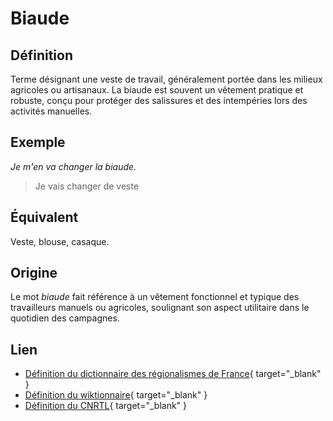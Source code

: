 # Biaude

## Définition

Terme désignant une veste de travail, généralement portée dans les milieux agricoles ou artisanaux. La biaude est souvent un vêtement pratique et robuste, conçu pour protéger des salissures et des intempéries lors des activités manuelles.

## Exemple

_Je m'en va changer la biaude._
> Je vais changer de veste

## Équivalent

Veste, blouse, casaque.

## Origine

Le mot _biaude_ fait référence à un vêtement fonctionnel et typique des travailleurs manuels ou agricoles, soulignant son aspect utilitaire dans le quotidien des campagnes.

## Lien

* [Définition du dictionnaire des régionalismes de France](https://drf.4h-conseil.fr/pages/D1B0065.html){ target="_blank" }
* [Définition du wiktionnaire](https://fr.wiktionary.org/wiki/biaude){ target="_blank" }
* [Définition du CNRTL](https://www.cnrtl.fr/definition/biaude){ target="_blank" }